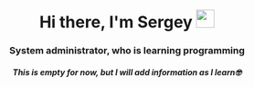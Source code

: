 <h1 align="center">Hi there, I'm Sergey <img src="https://github.com/blackcater/blackcater/raw/main/images/Hi.gif" height="32" width="32"/></h1>
<h3 align="center">System administrator, who is learning programming</h3>

<h5 align="center">This is empty for now, but I will add information as I learn🤓</h5>
